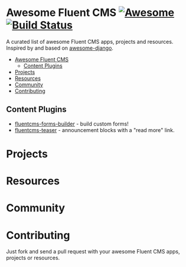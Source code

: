 # Awesome Fluent CMS [![Awesome](https://cdn.rawgit.com/sindresorhus/awesome/d7305f38d29fed78fa85652e3a63e154dd8e8829/media/badge.svg)](https://github.com/sindresorhus/awesome) [![Build Status](https://travis-ci.org/bashu/awesome-fluentcms.svg)](https://travis-ci.org/bashu/awesome-fluentcms)

A curated list of awesome Fluent CMS apps, projects and resources. Inspired by and based on [awesome-django](https://gitlab.com/rosarior/awesome-django/).

- [Awesome Fluent CMS](#awesome-fluentcms)
  - [Content Plugins](#content-plugins)
- [Projects](#projects)
- [Resources](#resources)
- [Community](#community)
- [Contributing](#contributing)

## Content Plugins

* [fluentcms-forms-builder](https://github.com/bashu/fluentcms-forms-builder) - build custom forms!
* [fluentcms-teaser](https://github.com/bashu/fluentcms-teaser) - announcement blocks with a "read more" link.
# Projects

# Resources

# Community

# Contributing

Just fork and send a pull request with your awesome Fluent CMS apps, projects or resources.
